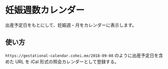 # 妊娠週数カレンダー

出産予定日をもとにして、妊娠週・月をカレンダーに表示します。

## 使い方

`https://gestational-calendar.cohei.me/2018-09-08` のように出産予定日を含めた URL を iCal 形式の照会カレンダーとして登録する。
